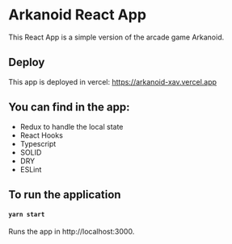 # Arkanoid React App

This React App is a simple version of the arcade game Arkanoid.

## Deploy

This app is deployed in vercel:
https://arkanoid-xav.vercel.app

## You can find in the app:

- Redux to handle the local state
- React Hooks
- Typescript
- SOLID
- DRY
- ESLint

## To run the application

#### `yarn start`

Runs the app in http://localhost:3000.
